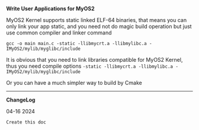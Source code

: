 **Write User Applications for MyOS2**

MyOS2 Kernel supports static linked ELF-64 binaries, that means you can only link your app static, and you need not do magic build operation but just use common compiler and linker command

`gcc -o main main.c -static -llibmycrt.a -llibmylibc.a -IMyOS2/mylib/myglibc/include`

It is obvious that you need to link libraries compatible for MyOS2 Kernel, thus you need compile options `-static -llibmycrt.a -llibmylibc.a -IMyOS2/mylib/myglibc/include`

Or you can have a much simpler way to build by Cmake

---

**ChangeLog**

04-16 2024

    Create this doc
